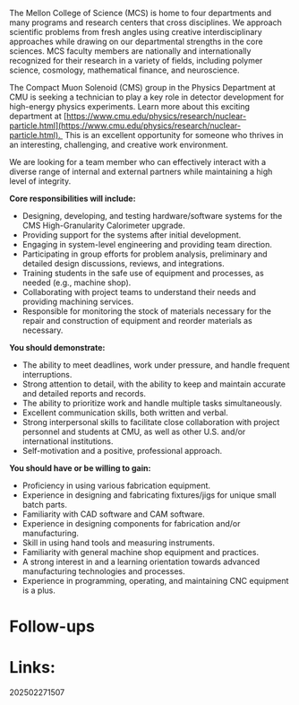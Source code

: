 

The Mellon College of Science (MCS) is home to four departments and many programs and research centers that cross disciplines. We approach scientific problems from fresh angles using creative interdisciplinary approaches while drawing on our departmental strengths in the core sciences. MCS faculty members are nationally and internationally recognized for their research in a variety of fields, including polymer science, cosmology, mathematical finance, and neuroscience.

The Compact Muon Solenoid (CMS) group in the Physics Department at CMU is seeking a technician to play a key role in detector development for high-energy physics experiments. Learn more about this exciting department at [https://www.cmu.edu/physics/research/nuclear-particle.html](https://www.cmu.edu/physics/research/nuclear-particle.html).  This is an excellent opportunity for someone who thrives in an interesting, challenging, and creative work environment.

We are looking for a team member who can effectively interact with a diverse range of internal and external partners while maintaining a high level of integrity.

**Core responsibilities will include:**
- Designing, developing, and testing hardware/software systems for the CMS High-Granularity Calorimeter upgrade. 
- Providing support for the systems after initial development.
- Engaging in system-level engineering and providing team direction.
- Participating in group efforts for problem analysis, preliminary and detailed design discussions, reviews, and integrations.
- Training students in the safe use of equipment and processes, as needed (e.g., machine shop).
- Collaborating with project teams to understand their needs and providing machining services.
- Responsible for monitoring the stock of materials necessary for the repair and construction of equipment and reorder materials as necessary.
  

**You should demonstrate:**
- The ability to meet deadlines, work under pressure, and handle frequent interruptions.
- Strong attention to detail, with the ability to keep and maintain accurate and detailed reports and records.
- The ability to prioritize work and handle multiple tasks simultaneously.
- Excellent communication skills, both written and verbal.
- Strong interpersonal skills to facilitate close collaboration with project personnel and students at CMU, as well as other U.S. and/or international institutions.
- Self-motivation and a positive, professional approach.

**You should have or be willing to gain:**
- Proficiency in using various fabrication equipment.
- Experience in designing and fabricating fixtures/jigs for unique small batch parts.
- Familiarity with CAD software and CAM software.
- Experience in designing components for fabrication and/or manufacturing.
- Skill in using hand tools and measuring instruments.
- Familiarity with general machine shop equipment and practices.
- A strong interest in and a learning orientation towards advanced manufacturing technologies and processes. 
- Experience in programming, operating, and maintaining CNC equipment is a plus.







# Follow-ups


# Links: 



202502271507
